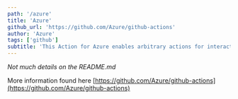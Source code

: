 ```yaml
---
path: '/azure'
title: 'Azure'
github_url: 'https://github.com/Azure/github-actions'
author: 'Azure'
tags: ['github']
subtitle: 'This Action for Azure enables arbitrary actions for interacting with Azure services via the az command-line client.'
---
```


_Not much details on the README.md_

More information found here [https://github.com/Azure/github-actions](https://github.com/Azure/github-actions)
